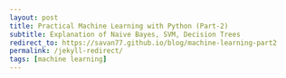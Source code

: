 ```yaml
---
layout: post
title: Practical Machine Learning with Python (Part-2)
subtitle: Explanation of Naive Bayes, SVM, Decision Trees
redirect_to: https://savan77.github.io/blog/machine-learning-part2
permalink: /jekyll-redirect/
tags: [machine learning]
---
```

